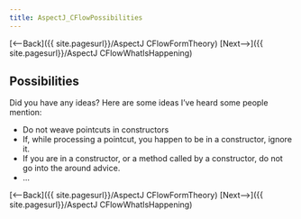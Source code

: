 ```yaml
---
title: AspectJ_CFlowPossibilities
---
```

[<--Back]({{ site.pagesurl}}/AspectJ CFlowFormTheory) [Next-->]({{ site.pagesurl}}/AspectJ CFlowWhatIsHappening)

## Possibilities
Did you have any ideas? Here are some ideas I’ve heard some people mention:
* Do not weave pointcuts in constructors
* If, while processing a pointcut, you happen to be in a constructor, ignore it.
* If you are in a constructor, or a method called by a constructor, do not go into the around advice.
* ... 

[<--Back]({{ site.pagesurl}}/AspectJ CFlowFormTheory) [Next-->]({{ site.pagesurl}}/AspectJ CFlowWhatIsHappening)